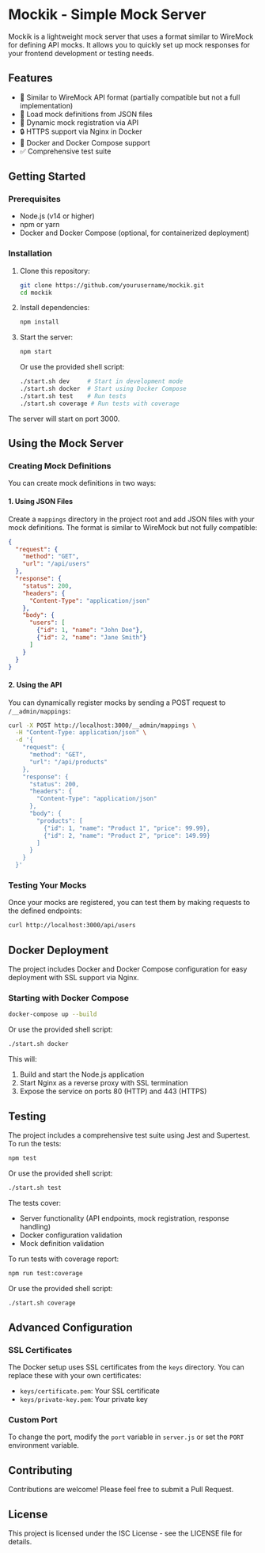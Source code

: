 # Mockik - Simple Mock Server

Mockik is a lightweight mock server that uses a format similar to WireMock for defining API mocks. It allows you to quickly set up mock responses for your frontend development or testing needs.

## Features

- 🔄 Similar to WireMock API format (partially compatible but not a full implementation)
- 📁 Load mock definitions from JSON files
- 🔌 Dynamic mock registration via API
- 🔒 HTTPS support via Nginx in Docker
- 🐳 Docker and Docker Compose support
- ✅ Comprehensive test suite

## Getting Started

### Prerequisites

- Node.js (v14 or higher)
- npm or yarn
- Docker and Docker Compose (optional, for containerized deployment)

### Installation

1. Clone this repository:
   ```bash
   git clone https://github.com/yourusername/mockik.git
   cd mockik
   ```

2. Install dependencies:
   ```bash
   npm install
   ```

3. Start the server:
   ```bash
   npm start
   ```

   Or use the provided shell script:
   ```bash
   ./start.sh dev     # Start in development mode
   ./start.sh docker  # Start using Docker Compose
   ./start.sh test    # Run tests
   ./start.sh coverage # Run tests with coverage
   ```

The server will start on port 3000.

## Using the Mock Server

### Creating Mock Definitions

You can create mock definitions in two ways:

#### 1. Using JSON Files

Create a `mappings` directory in the project root and add JSON files with your mock definitions. The format is similar to WireMock but not fully compatible:

```json
{
  "request": {
    "method": "GET",
    "url": "/api/users"
  },
  "response": {
    "status": 200,
    "headers": {
      "Content-Type": "application/json"
    },
    "body": {
      "users": [
        {"id": 1, "name": "John Doe"},
        {"id": 2, "name": "Jane Smith"}
      ]
    }
  }
}
```

#### 2. Using the API

You can dynamically register mocks by sending a POST request to `/__admin/mappings`:

```bash
curl -X POST http://localhost:3000/__admin/mappings \
  -H "Content-Type: application/json" \
  -d '{
    "request": {
      "method": "GET",
      "url": "/api/products"
    },
    "response": {
      "status": 200,
      "headers": {
        "Content-Type": "application/json"
      },
      "body": {
        "products": [
          {"id": 1, "name": "Product 1", "price": 99.99},
          {"id": 2, "name": "Product 2", "price": 149.99}
        ]
      }
    }
  }'
```

### Testing Your Mocks

Once your mocks are registered, you can test them by making requests to the defined endpoints:

```bash
curl http://localhost:3000/api/users
```

## Docker Deployment

The project includes Docker and Docker Compose configuration for easy deployment with SSL support via Nginx.

### Starting with Docker Compose

```bash
docker-compose up --build
```

Or use the provided shell script:
```bash
./start.sh docker
```

This will:
1. Build and start the Node.js application
2. Start Nginx as a reverse proxy with SSL termination
3. Expose the service on ports 80 (HTTP) and 443 (HTTPS)

## Testing

The project includes a comprehensive test suite using Jest and Supertest. To run the tests:

```bash
npm test
```

Or use the provided shell script:
```bash
./start.sh test
```

The tests cover:
- Server functionality (API endpoints, mock registration, response handling)
- Docker configuration validation
- Mock definition validation

To run tests with coverage report:

```bash
npm run test:coverage
```

Or use the provided shell script:
```bash
./start.sh coverage
```

## Advanced Configuration

### SSL Certificates

The Docker setup uses SSL certificates from the `keys` directory. You can replace these with your own certificates:

- `keys/certificate.pem`: Your SSL certificate
- `keys/private-key.pem`: Your private key

### Custom Port

To change the port, modify the `port` variable in `server.js` or set the `PORT` environment variable.

## Contributing

Contributions are welcome! Please feel free to submit a Pull Request.

## License

This project is licensed under the ISC License - see the LICENSE file for details. 